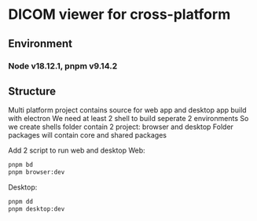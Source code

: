 # DICOM viewer for cross-platform

## Environment

### Node v18.12.1, pnpm v9.14.2

## Structure

Multi platform project contains source for web app and desktop app build with electron
We need at least 2 shell to build seperate 2 environments
So we create shells folder contain 2 project: browser and desktop
Folder packages will contain core and shared packages

Add 2 script to run web and desktop
Web:

```bash
pnpm bd
pnpm browser:dev
```

Desktop:

```bash
pnpm dd
pnpm desktop:dev
```
